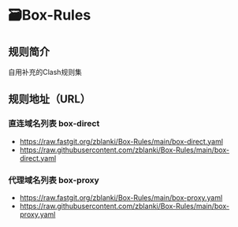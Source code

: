 # 🗃️Box-Rules
## 规则简介
自用补充的Clash规则集
## 规则地址（URL）
### 直连域名列表 box-direct
- https://raw.fastgit.org/zblanki/Box-Rules/main/box-direct.yaml
- https://raw.githubusercontent.com/zblanki/Box-Rules/main/box-direct.yaml
### 代理域名列表 box-proxy
- https://raw.fastgit.org/zblanki/Box-Rules/main/box-proxy.yaml
- https://raw.githubusercontent.com/zblanki/Box-Rules/main/box-proxy.yaml